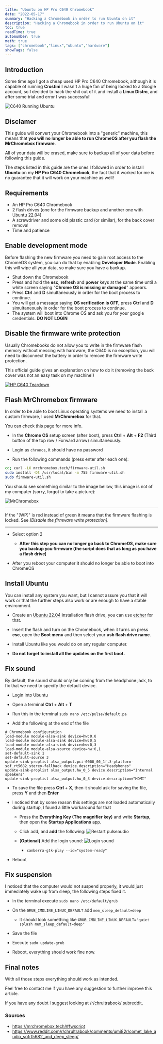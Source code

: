 ```yaml
---
title: "Ubuntu on HP Pro C640 Chromebook"
date: "2022-05-17"
summary: "Hacking a Chromebook in order to run Ubuntu on it"
description: "Hacking a Chromebook in order to run Ubuntu on it"
toc: true
readTime: true
autonumber: true
math: true
tags: ["chromebook","linux","ubuntu","hardware"]
showTags: false
---
```


## Introduction

Some time ago I got a cheap used HP Pro C640 Chromebook, although it is capable of running **Crostini**
I wasn't a huge fan of being locked to a Google account, so I decided to hack  the shit out of it and install a
**Linux Distro**, and after some trial and error I was successful!

![C640 Running Ubuntu](c640.jpeg)

## Disclamer

This guide will convert your Chromebook into a "generic" machine, this means that **you will no longer be able to run ChromeOS after you flash the MrChromebox firmware**.

All of your data will be erased, make sure to backup all of your data before following this guide.

The steps listed in this guide are the ones I followed in order to install **Ubuntu** on my **HP Pro C640 Chromebook**, 
the fact that it worked for me is no guarantee that it will work on your machine as well!

## Requirements
- An HP Pro C640 Chromebook
- 2 flash drives (one for the firmware backup and another one with Ubuntu 22.04)
- A screwdriver and some old plastic card (or similar), for the back cover removal
- Time and patience

## Enable development mode

Before flashing the new firmware you need to gain root access to the ChromeOS system, you can do that by enabling **Developer Mode**.
Enabling this will wipe all your data, so make sure you have a backup.

 - Shut down the Chromebook
 - Press and hold the **esc**, **refresh** and **power** keys at the same time until a white screen saying "**Chrome OS is missing or damaged**" appears.
 - Press **Ctrl** and **D** simultaneously in order for the boot process to continue.
 - You will get a message saying **OS verification is OFF**, press **Ctrl** and **D** simultaneously in order for the boot process to continue.
 - The system will boot into Chrome OS and ask you for your google credentials. **DO NOT LOGIN**

## Disable the firmware write protection

Usually Chromebooks do not allow you to write in the firmware flash memory without messing with hardware, the C640 is no exception,
you will need to disconnect the battery in order to remove the firmware write protection.

This official guide gives an explanation on how to do it (removing the back cover was not an easy task on my machine!)

[![HP C640 Teardown](https://img.youtube.com/vi/CTN52CBXzaE/0.jpg)](https://www.youtube.com/watch?v=CTN52CBXzaE)

## Flash MrChromebox firmware

In order to be able to boot Linux operating systems we need to install a custom firmware, I used **MrChromebox** for that.

You can check [this page](https://mrchromebox.tech/#fwscript) for more info.

- In the **Chrome OS** setup screen (after boot), press **Ctrl** + **Alt** + **F2** (Third button of the top row / Forward arrow) simultaneously.
- Login as `chronos`, it should have no password

- Run the following commands (press enter after each one):
```sh
cd; curl -LO mrchromebox.tech/firmware-util.sh
sudo install -Dt /usr/local/bin -m 755 firmware-util.sh
sudo firmware-util.sh
```

You should see something similar to the image bellow, this image is not of my computer (sorry, forgot to take a picture):

![MrChromebox](mrchromebox.png)

---

If the "[WP]" is red instead of green it means that the firmware flashing is locked. See *[Disable the firmware write protection]*.

---

- Select option 2
  - **After this step you can no longer go back to ChromeOS, make sure you backup you firmware (the script does that as long as you have a flash drive)**

- After you reboot your computer it should no longer be able to boot into ChromeOS

## Install Ubuntu

You can install any system you want, but I cannot assure you that it will work or that the further steps also work or are enough to have a stable environment.

- Create an [Ubuntu 22.04](https://ubuntu.com/download/desktop/thank-you?version=22.04&architecture=amd64) installation flash drive, you can use [etcher](https://www.balena.io/etcher/) for that.

- Insert the flash and turn on the Chromebook, when it turns on press **esc**, open the **Boot menu** and then select your **usb flash drive name**.

- Install Ubuntu like you would do on any regular computer.

- **Do not forget to install all the updates on the first boot.**

## Fix sound

By default, the sound should only be coming from the headphone jack, to fix that we need to specify the default device.

- Login into Ubuntu

- Open a terminal **Ctrl** + **Alt** + **T**

- Run this in the terminal `sudo nano /etc/pulse/default.pa`

- Add the following at the end of the file
```shell
# Chromebook configuration
load-module module-alsa-sink device=hw:0,0
load-module module-alsa-sink device=hw:0,5
load-module module-alsa-sink device=hw:0,3
load-module module-alsa-source device=hw:0,1
set-default-sink 1
set-default-source 3
update-sink-proplist alsa_output.pci-0000_00_1f.3-platform-sof_rt5682.stereo-fallback device.description="Headphones"
update-sink-proplist alsa_output.hw_0_5 device.description="Internal speakers"
update-sink-proplist alsa_output.hw_0_3 device.description="HDMI"
```

- To save the file press **Ctrl** + **X**, then it should ask for saving the file, press **Y** and then **Enter**

- I noticed that by some reason this settings are not loaded automatically during startup, I found a little workaround for that
  
  - Press the **Everything Key (The magnifier key)** and write **Startup**, then open the **Startup Applications** app.

  - Click add, and **add** the following:
    ![Restart pulseaudio](restart_pulseaudio.png)

  - **(Optional)** Add the login sound:
    ![Login sound](login_sound.png)
    - `canberra-gtk-play --id="system-ready"`

- Reboot
 
## Fix suspension

I noticed that the computer would not suspend properly, it would just immediately wake up from sleep, the following steps fixed it.

- In the terminal execute `sudo nano /etc/default/grub`
- On the `GRUB_CMDLINE_LINUX_DEFAULT` add `mem_sleep_default=deep`
  - It should look something like `GRUB_CMDLINE_LINUX_DEFAULT="quiet splash mem_sleep_default=deep"`
- Save the file

- Execute `sudo update-grub`

- Reboot, everything should work fine now.

## Final notes
With all those steps everything should work as intended.

Feel free to contact me if you have any suggestion to further improve this article.

If you have any doubt I suggest looking at [/r/chrultrabook/ subreddit](https://www.reddit.com/r/chrultrabook/).

### Sources
 - https://mrchromebox.tech/#fwscript
 - https://www.reddit.com/r/chrultrabook/comments/umi82r/comet_lake_audio_sofrt5682_and_deep_sleep/
